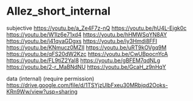 # Allez_short_internal

subjective
https://youtu.be/a_Ze4F7z-nQ
https://youtu.be/hU4L-Ejgk0c
https://youtu.be/W1lz6e71xd4
https://youtu.be/hHMWSqYN8AY
https://youtu.be/j41qyaGDgxs
https://youtu.be/iy3Hmdi8FFI
https://youtu.be/KNmucz0MZII
https://youtu.be/uRT9kOVgq9M
https://youtu.be/qFS20dW2Kzc
https://youtu.be/CwUBpocnYcA
https://youtu.be/FL9tiZ2YaI8
https://youtu.be/gBFEM7qdNLg
https://youtu.be/2-r_MaBNdNU
https://youtu.be/GcaH_z9nHqY

data (internal) (require permission)
https://drive.google.com/file/d/1TSYjzUlbFxeu30MRbjqd2Ooks-KRn9Ww/view?usp=sharing



